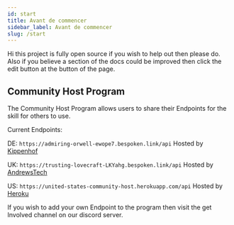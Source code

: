 ```yaml
---
id: start
title: Avant de commencer
sidebar_label: Avant de commencer
slug: /start
---
```


Hi this project is fully open source if you wish to help out then please do.
Also if you believe a section of the docs could be improved then click the edit button at the button of the page.

## Community Host Program

The Community Host Program allows users to share their Endpoints for the skill for others to use.

Current Endpoints:

DE: ``` https://admiring-orwell-ewope7.bespoken.link/api ``` 
Hosted by [Kippenhof](https://github.com/Kippenhof)


UK: ``` https://trusting-lovecraft-LKYahg.bespoken.link/api ``` 
Hosted by [AndrewsTech](https://github.com/andrewstech)

US: ``` https://united-states-community-host.herokuapp.com/api ```
Hosted by [Heroku](https://heroku.com)

If you wish to add your own Endpoint to the program then visit the get Involved channel on our discord server.




